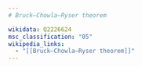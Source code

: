 ```yaml
---
# Bruck–Chowla–Ryser theorem

wikidata: Q2226624
msc_classification: "05"
wikipedia_links:
  - "[[Bruck–Chowla–Ryser theorem]]"
---
```

